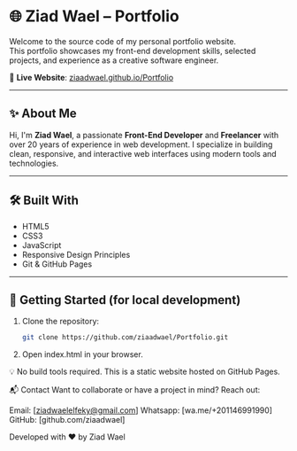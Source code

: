 # 🌐 Ziad Wael – Portfolio

Welcome to the source code of my personal portfolio website.  
This portfolio showcases my front-end development skills, selected projects, and experience as a creative software engineer.

🔗 **Live Website**: [ziaadwael.github.io/Portfolio](https://ziaadwael.github.io/Portfolio/)

---

## ✨ About Me

Hi, I'm **Ziad Wael**, a passionate **Front-End Developer** and **Freelancer** with over 20 years of experience in web development. I specialize in building clean, responsive, and interactive web interfaces using modern tools and technologies.

---

## 🛠️ Built With

- HTML5  
- CSS3  
- JavaScript  
- Responsive Design Principles  
- Git & GitHub Pages

---

## 🚀 Getting Started (for local development)

1. Clone the repository:
   ```bash
   git clone https://github.com/ziaadwael/Portfolio.git

2. Open index.html in your browser.

💡 No build tools required. This is a static website hosted on GitHub Pages.

📬 Contact
Want to collaborate or have a project in mind? Reach out:

Email: [ziadwaelelfeky@gmail.com]
Whatsapp: [wa.me/+201146991990]
GitHub: [github.com/ziaadwael]

Developed with ❤️ by Ziad Wael
